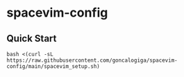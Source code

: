 # spacevim-config

## Quick Start

```
bash <(curl -sL https://raw.githubusercontent.com/goncalogiga/spacevim-config/main/spacevim_setup.sh)
```